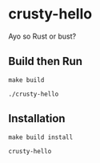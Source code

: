 # crusty-hello
Ayo so Rust or bust?

## Build then Run

`make build`

`./crusty-hello`

## Installation
`make build install`

`crusty-hello`
